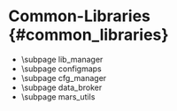 Common-Libraries {#common_libraries}
================

* \subpage lib_manager
* \subpage configmaps
* \subpage cfg_manager
* \subpage data_broker
* \subpage mars_utils
